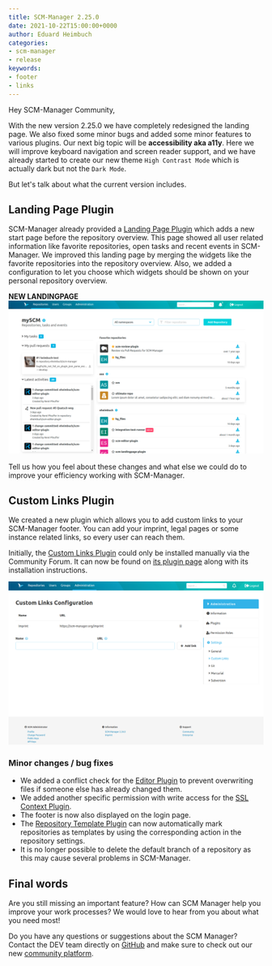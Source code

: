 ```yaml
---
title: SCM-Manager 2.25.0
date: 2021-10-22T15:00:00+0000
author: Eduard Heimbuch
categories:
- scm-manager
- release
keywords:
- footer
- links
---
```


Hey SCM-Manager Community,

With the new version 2.25.0 we have completely redesigned the landing page.
We also fixed some minor bugs and added some minor features to various plugins.
Our next big topic will be **accessibility aka a11y**.
Here we will improve keyboard navigation and screen reader support, and we have already started to create our new theme `High Contrast Mode` which is actually dark but not the `Dark Mode`.

But let's talk about what the current version includes.

## Landing Page Plugin
SCM-Manager already provided a [Landing Page Plugin](https://scm-manager.org/plugins/scm-landingpage-plugin/) which adds a new start page before the repository overview. 
This page showed all user related information like favorite repositories, open tasks and recent events in SCM-Manager.
We improved this landing page by merging the widgets like the favorite repositories into the repository overview.
Also, we added a configuration to let you choose which widgets should be shown on your personal repository overview.

**NEW LANDINGPAGE**
![New Landing Page](assets/new_landing_page.png)

Tell us how you feel about these changes and what else we could do to improve your efficiency working with SCM-Manager.

## Custom Links Plugin
We created a new plugin which allows you to add custom links to your SCM-Manager footer. 
You can add your imprint, legal pages or some instance related links, so every user can reach them.

Initially, the [Custom Links Plugin](https://scm-manager.org/plugins/scm-custom-links-plugin/) could only be installed manually via the Community Forum. It can now be found on [its plugin page](https://scm-manager.org/plugins/scm-custom-links-plugin/) along with its installation instructions. 

![Custom Links](assets/custom-links-config.png)

### Minor changes / bug fixes
- We added a conflict check for the [Editor Plugin](https://scm-manager.org/plugins/scm-editor-plugin/) to prevent overwriting files if someone else has already changed them.
- We added another specific permission with write access for the [SSL Context Plugin](https://scm-manager.org/plugins/scm-ssl-context-plugin).
- The footer is now also displayed on the login page.
- The [Repository Template Plugin](https://scm-manager.org/plugins/scm-repository-template-plugin) can now automatically mark repositories as templates by using the corresponding action in the repository settings.
- It is no longer possible to delete the default branch of a repository as this may cause several problems in SCM-Manager.

## Final words
Are you still missing an important feature? How can SCM Manager help you improve your work processes? We would love to hear from you about what you need most!

Do you have any questions or suggestions about the SCM Manager?
Contact the DEV team directly on [GitHub](https://github.com/scm-manager/scm-manager/) and make sure to check out our new [community platform](https://community.cloudogu.com/c/scm-manager/).
